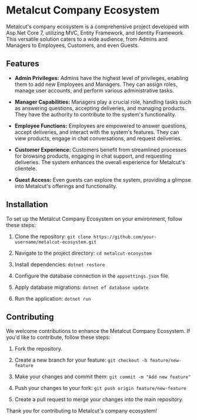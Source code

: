 # Metalcut Company Ecosystem

Metalcut's company ecosystem is a comprehensive project developed with Asp.Net Core 7, utilizing MVC, Entity Framework, and Identity Framework. This versatile solution caters to a wide audience, from Admins and Managers to Employees, Customers, and even Guests.

## Features

- **Admin Privileges:** Admins have the highest level of privileges, enabling them to add new Employees and Managers. They can assign roles, manage user accounts, and perform various administrative tasks.

- **Manager Capabilities:** Managers play a crucial role, handling tasks such as answering questions, accepting deliveries, and managing products. They have the authority to contribute to the system's functionality.

- **Employee Functions:** Employees are empowered to answer questions, accept deliveries, and interact with the system's features. They can view products, engage in chat conversations, and request deliveries.

- **Customer Experience:** Customers benefit from streamlined processes for browsing products, engaging in chat support, and requesting deliveries. The system enhances the overall experience for Metalcut's clientele.

- **Guest Access:** Even guests can explore the system, providing a glimpse into Metalcut's offerings and functionality.

## Installation

To set up the Metalcut Company Ecosystem on your environment, follow these steps:

1. Clone the repository: `git clone https://github.com/your-username/metalcut-ecosystem.git`

2. Navigate to the project directory: `cd metalcut-ecosystem`

3. Install dependencies: `dotnet restore`

4. Configure the database connection in the `appsettings.json` file.

5. Apply database migrations: `dotnet ef database update`

6. Run the application: `dotnet run`

## Contributing

We welcome contributions to enhance the Metalcut Company Ecosystem. If you'd like to contribute, follow these steps:

1. Fork the repository.

2. Create a new branch for your feature: `git checkout -b feature/new-feature`

3. Make your changes and commit them: `git commit -m "Add new feature"`

4. Push your changes to your fork: `git push origin feature/new-feature`

5. Create a pull request to merge your changes into the main repository.

Thank you for contributing to Metalcut's company ecosystem!
